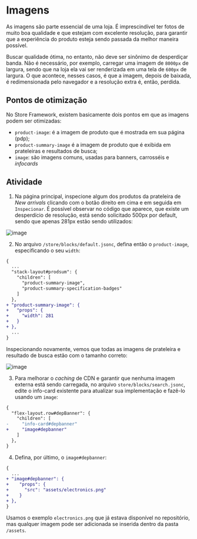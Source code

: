 # Imagens

As imagens são parte essencial de uma loja. É imprescindível ter fotos de muito boa qualidade e que estejam com excelente resolução, para garantir que a experiência do produto esteja sendo passada da melhor maneira possível. 

Buscar qualidade ótima, no entanto, não deve ser sinônimo de desperdiçar banda. Não é necessário, por exemplo, carregar uma imagem de `8000px` de largura, sendo que na loja ela vai ser renderizada em uma tela de `600px` de largura. O que acontece, nesses casos, é que a imagem, depois de baixada, é redimensionada pelo navegador e a resolução extra é, então, perdida. 

## Pontos de otimização

No Store Framework, existem basicamente dois pontos em que as imagens podem ser otimizadas: 

- `product-image`: é a imagem de produto que é mostrada em sua página (pdp);
- `product-summary-image` é a imagem de produto que é exibida em prateleiras e resultados de busca;
- `image`: são imagens comuns, usadas para banners, carrosséis e *infocards*

## Atividade

1. Na página principal, inspecione algum dos produtos da prateleira de *New arrivals* clicando com o botão direito em cima e em seguida em `Inspecionar`. É possível observar no código que aparece, que existe um desperdício de resolução, está sendo solicitado 500px por default, sendo que apenas 281px estão sendo utilizados: 

![image](https://user-images.githubusercontent.com/18701182/93837727-ad6d4900-fc5d-11ea-818c-1f4942f091cf.png)

2. No arquivo `/store/blocks/default.jsonc`, defina então o `product-image`, especificando o seu `width`: 

```diff
{
  ...
  "stack-layout#prodsum": {
    "children": [
      "product-summary-image",
      "product-summary-specification-badges"
    ]
  },
+ "product-summary-image": {
+   "props": {
+     "width": 281
+   }
+ },
  ...
}
```

Inspecionando novamente, vemos que todas as imagens de prateleira e resultado de busca estão com o tamanho correto: 

![image](https://user-images.githubusercontent.com/18701182/93838221-481a5780-fc5f-11ea-8d6f-139fac6a2592.png)


3. Para melhorar o _caching_ de CDN e garantir que nenhuma imagem externa está sendo carregada, no arquivo `store/blocks/search.jsonc`, edite o info-card existente para atualizar sua implementação e fazê-lo usando um `image`: 

```diff
{
  "flex-layout.row#depBanner": {
    "children": [
-     "info-card#depbanner" 
+     "image#depbanner"
    ]
  },
}  
```

4. Defina, por último, o `image#depbanner`: 

```diff
{
  ... 
+ "image#depbanner": {
+    "props": {
+      "src": "assets/electronics.png"
+    }
+ },
}
```

Usamos o exemplo `electronics.png` que já estava disponível no repositório, mas qualquer imagem pode ser adicionada se inserida dentro da pasta `/assets`.

